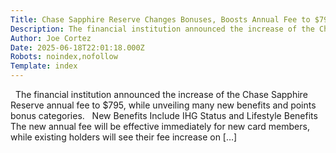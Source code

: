 ```yaml
---
Title: Chase Sapphire Reserve Changes Bonuses, Boosts Annual Fee to $795
Description: The financial institution announced the increase of the Chase Sapphire Reserve annual fee to $795, while unveiling many new benefits and points bonus categories.   New Benefits Include IHG Status and ...
Author: Joe Cortez
Date: 2025-06-18T22:01:18.000Z
Robots: noindex,nofollow
Template: index
---
```

&#160; The financial institution announced the increase of the Chase Sapphire Reserve annual fee to $795, while unveiling many new benefits and points bonus categories.   New Benefits Include IHG Status and Lifestyle Benefits The new annual fee will be effective immediately for new card members, while existing holders will see their fee increase on [&#8230;]